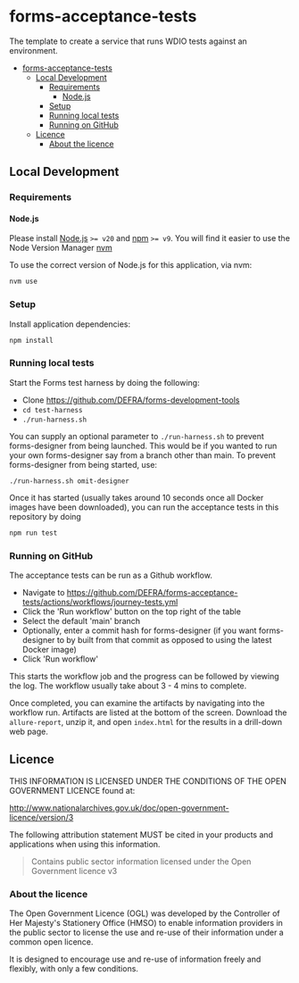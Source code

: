 # forms-acceptance-tests

The template to create a service that runs WDIO tests against an environment.

- [forms-acceptance-tests](#forms-acceptance-tests)
  - [Local Development](#local-development)
    - [Requirements](#requirements)
      - [Node.js](#nodejs)
    - [Setup](#setup)
    - [Running local tests](#running-local-tests)
    - [Running on GitHub](#running-on-github)
  - [Licence](#licence)
    - [About the licence](#about-the-licence)

## Local Development

### Requirements

#### Node.js

Please install [Node.js](http://nodejs.org/) `>= v20` and [npm](https://nodejs.org/) `>= v9`. You will find it
easier to use the Node Version Manager [nvm](https://github.com/creationix/nvm)

To use the correct version of Node.js for this application, via nvm:

```bash
nvm use
```

### Setup

Install application dependencies:

```bash
npm install
```

### Running local tests

Start the Forms test harness by doing the following:

- Clone https://github.com/DEFRA/forms-development-tools
- `cd test-harness`
- `./run-harness.sh`

You can supply an optional parameter to `./run-harness.sh` to prevent forms-designer from being launched. This would be if you wanted to run your own forms-designer say from a branch other than main.
To prevent forms-designer from being started, use:

```
./run-harness.sh omit-designer
```

Once it has started (usually takes around 10 seconds once all Docker images have been downloaded), you can run the acceptance tests in this repository by doing

```bash
npm run test
```

### Running on GitHub

The acceptance tests can be run as a Github workflow.

- Navigate to https://github.com/DEFRA/forms-acceptance-tests/actions/workflows/journey-tests.yml
- Click the 'Run workflow' button on the top right of the table
- Select the default 'main' branch
- Optionally, enter a commit hash for forms-designer (if you want forms-designer to by built from that commit as opposed to using the latest Docker image)
- Click 'Run workflow'

This starts the workflow job and the progress can be followed by viewing the log. The workflow usually take about 3 - 4 mins to complete.

Once completed, you can examine the artifacts by navigating into the workflow run. Artifacts are listed at the bottom of the screen. Download the `allure-report`, unzip it, and open `index.html` for the results in a drill-down web page.

## Licence

THIS INFORMATION IS LICENSED UNDER THE CONDITIONS OF THE OPEN GOVERNMENT LICENCE found at:

<http://www.nationalarchives.gov.uk/doc/open-government-licence/version/3>

The following attribution statement MUST be cited in your products and applications when using this information.

> Contains public sector information licensed under the Open Government licence v3

### About the licence

The Open Government Licence (OGL) was developed by the Controller of Her Majesty's Stationery Office (HMSO) to enable
information providers in the public sector to license the use and re-use of their information under a common open
licence.

It is designed to encourage use and re-use of information freely and flexibly, with only a few conditions.
